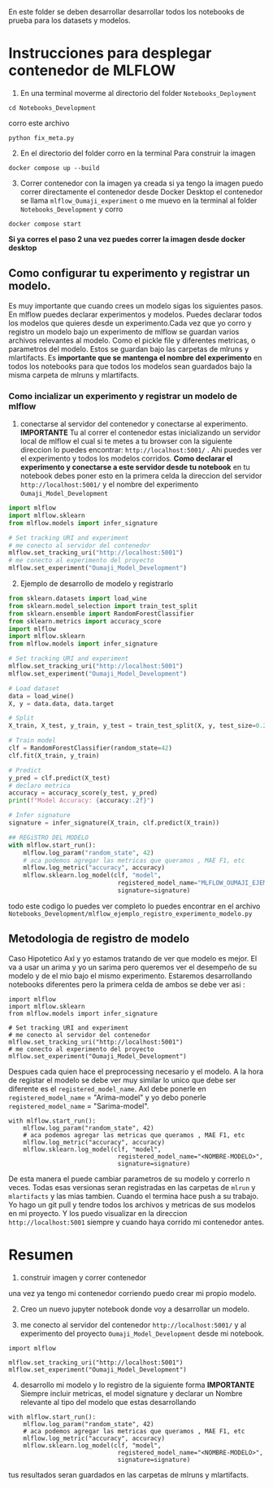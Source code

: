 En este folder se deben desarrollar desarrollar todos los notebooks de prueba para los datasets y modelos.

# Instrucciones para desplegar contenedor de MLFLOW

1. En una terminal moverme al directorio del folder `Notebooks_Deployment`
```
cd Notebooks_Development
```
corro este archivo
```
python fix_meta.py
```
2. En el directorio del folder corro en la terminal
Para construir la imagen

```
docker compose up --build

```
3. Correr contenedor con la imagen ya creada
si ya tengo la imagen puedo correr directamente el contenedor desde Docker Desktop el contenedor se llama `mlflow_Oumaji_experiment` o me muevo en la terminal  al folder `Notebooks_Development` y corro


```
docker compose start
```

**Si ya corres el paso 2 una vez puedes correr la imagen desde docker desktop**

## Como configurar tu experimento y registrar un modelo.

Es muy importante que cuando crees un modelo sigas los siguientes pasos. 
En mlflow puedes declarar experimentos y modelos. Puedes declarar todos los modelos que quieres desde un experimento.Cada vez que yo corro y registro un modelo bajo un experimento de mlflow se guardan varios archivos relevantes al modelo. Como el pickle file y diferentes metricas, o parametros del modelo. Estos se guardan bajo las carpetas de mlruns y mlartifacts. Es **importante que se mantenga el nombre del experimento** en todos los notebooks para que todos los modelos sean guardados bajo la misma carpeta de mlruns y mlartifacts.
### Como incializar un experimento y registrar un modelo de mlflow

1. conectarse al servidor del contenedor y conectarse al experimento.
**IMPORTANTE**
Tu al correr el contenedor estas inicializando un servidor local de mlflow el cual si te metes a tu browser con la siguiente direccion lo puedes encontrar: `http://localhost:5001/` . Ahi puedes ver el experimento y todos los modelos corridos.
**Como declarar el experimento y conectarse a este servidor desde tu notebook**
en tu notebook debes poner esto en la primera celda la direccion del servidor  `http://localhost:5001/` y el nombre del experimento `Oumaji_Model_Development`

```python
import mlflow
import mlflow.sklearn
from mlflow.models import infer_signature

# Set tracking URI and experiment
# me conecto al servidor del contenedor
mlflow.set_tracking_uri("http://localhost:5001")
# me conecto al experimento del proyecto
mlflow.set_experiment("Oumaji_Model_Development")
```

2. Ejemplo de desarrollo de modelo y registrarlo

```python 
from sklearn.datasets import load_wine
from sklearn.model_selection import train_test_split
from sklearn.ensemble import RandomForestClassifier
from sklearn.metrics import accuracy_score
import mlflow
import mlflow.sklearn
from mlflow.models import infer_signature

# Set tracking URI and experiment
mlflow.set_tracking_uri("http://localhost:5001")
mlflow.set_experiment("Oumaji_Model_Development")

# Load dataset
data = load_wine()
X, y = data.data, data.target

# Split
X_train, X_test, y_train, y_test = train_test_split(X, y, test_size=0.2, random_state=42)

# Train model
clf = RandomForestClassifier(random_state=42)
clf.fit(X_train, y_train)

# Predict
y_pred = clf.predict(X_test)
# declaro metrica
accuracy = accuracy_score(y_test, y_pred)
print(f"Model Accuracy: {accuracy:.2f}")

# Infer signature
signature = infer_signature(X_train, clf.predict(X_train))

## REGiSTRO DEL MODELO
with mlflow.start_run():
    mlflow.log_param("random_state", 42)
    # aca podemos agregar las metricas que queramos , MAE F1, etc
    mlflow.log_metric("accuracy", accuracy)
    mlflow.sklearn.log_model(clf, "model",
                              registered_model_name="MLFLOW_OUMAJI_EJEMPLO",
                              signature=signature)
```

todo este codigo lo puedes ver completo lo puedes encontrar en el archivo `Notebooks_Development/mlflow_ejemplo_registro_experimento_modelo.py`
## Metodologia de registro de modelo 
Caso Hipotetico
Axl y yo estamos tratando de ver que modelo es mejor. El va a usar un arima y yo un sarima pero queremos ver el desempeño de su modelo y de el mio bajo el mismo experimento. Estaremos desarrollando notebooks diferentes pero la primera celda de ambos se debe ver asi :
```
import mlflow
import mlflow.sklearn
from mlflow.models import infer_signature

# Set tracking URI and experiment
# me conecto al servidor del contenedor
mlflow.set_tracking_uri("http://localhost:5001")
# me conecto al experimento del proyecto
mlflow.set_experiment("Oumaji_Model_Development")
```
Despues cada quien hace el preprocessing necesario y el modelo. A la hora de registar el modelo se debe ver muy similar lo unico que debe ser diferente es el `registered_model_name`. 
Axl debe ponerle en `registered_model_name` = "Arima-model" y yo debo ponerle `registered_model_name` = "Sarima-model".
```
with mlflow.start_run():
    mlflow.log_param("random_state", 42)
    # aca podemos agregar las metricas que queramos , MAE F1, etc
    mlflow.log_metric("accuracy", accuracy)
    mlflow.sklearn.log_model(clf, "model",
                              registered_model_name="<NOMBRE-MODELO>",
                              signature=signature)
```

De esta manera el puede cambiar parametros de su modelo y correrlo n veces. Todas esas versionas seran registradas en las carpetas de `mlrun` y `mlartifacts` y las mias tambien. Cuando el termina hace push a su trabajo. Yo hago un git pull y tendre todos los archivos y metricas de sus modelos en mi proyecto. Y los puedo visualizar en la direccion  `http://localhost:5001` siempre y cuando haya corrido mi contenedor antes.

# Resumen 
1. construir imagen y correr contenedor

una vez ya tengo mi contenedor corriendo puedo crear mi propio modelo.

2. Creo un nuevo jupyter notebook donde voy a desarrollar un modelo.

3. me conecto al servidor del contenedor `http://localhost:5001/` y al experimento del proyecto `Oumaji_Model_Development` desde mi notebook.
```
import mlflow

mlflow.set_tracking_uri("http://localhost:5001")
mlflow.set_experiment("Oumaji_Model_Development")
```
4. desarrollo mi modelo y lo registro de la siguiente forma
**IMPORTANTE**
Siempre incluir metricas, el model signature y declarar un Nombre relevante al tipo del modelo que estas desarrollando
```
with mlflow.start_run():
    mlflow.log_param("random_state", 42)
    # aca podemos agregar las metricas que queramos , MAE F1, etc
    mlflow.log_metric("accuracy", accuracy)
    mlflow.sklearn.log_model(clf, "model",
                              registered_model_name="<NOMBRE-MODELO>",
                              signature=signature)
```

tus resultados seran guardados en las carpetas de mlruns y mlartifacts.